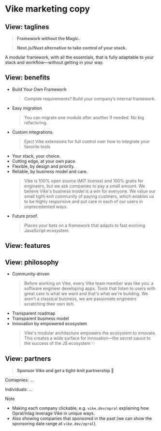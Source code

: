# Vike marketing copy


## View: taglines

> **Framework without the Magic.**

> **Next.js/Nuxt alternative to take control of your stack.**

A modular framework, with all the essentials, that is fully adaptable to your stack and workflow—without getting in your way.


## View: benefits

- Build Your Own Framework
  > Complex requirements? Build your company’s internal framework.
- Easy migration
  > You can migrate one module after another if needed. No big refactoring.
- Custom integrations
  > Eject Vike extensions for full control over how to integrate your favorite tools
- Your stack, your choice.
- Cutting edge, at your own pace.
- Flexible, by design and priority.
- Reliable, by business model and care.
  > Vike is 100% open source (MIT license) and 100% gratis for engineers, but we ask companies to pay a small amount. We believe Vike's business model is a win for everyone. We value our small tight-knit community of paying custmers, which enables us to be highly responsive and put care in each of our users in unprecedented ways.
- Future proof.
  > Places your bets on a framework that adapts to fast evolving JavaScript ecosystem.



## View: features


## View: philosophy

- Community-driven
  > Before working on Vike, every Vike team member was like you: a software engineer developing apps. Tools that listen to users with great care is what we want and that's what we're building.
  > We aren't a classical business, we are passionate engineers scratching their own itch.
- Transparent roadmap
- Transparent business model
- Innovation by empowered ecosystem
  > Vike's modular architecture empowers the ecosystem to innovate. This creates a wide surface for innovation—the secret sauce to the success of the JS ecosystem ✨


## View: partners

> **Sponsor Vike and get a tight-knit partnership 🤝**

Comapnies: ...

Individuals: ...

> [!NOTE]
> - Making each company clickable, e.g. `vike.dev/opral` explaining how Opral/Inlag leverage Vike in unique ways.
> - Also showing companies that sponsored in the past (we can show the sponsoring date range at `vike.dev/opral`).

